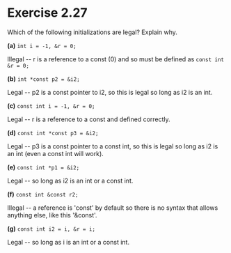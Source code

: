 Exercise 2.27
=============

Which of the following initializations are legal? Explain why.

**(a)** `int i = -1, &r = 0;`

Illegal -- r is a reference to a const (0) and so must be defined as `const int &r = 0;`

**(b)** `int *const p2 = &i2;`

Legal -- p2 is a const pointer to i2, so this is legal so long as i2 is an int.

**(c)** `const int i = -1, &r = 0;`

Legal -- r is a reference to a const and defined correctly.

**(d)** `const int *const p3 = &i2;`

Legal -- p3 is a const pointer to a const int, so this is legal so long as i2 is an int (even a const int will work).

**(e)** `const int *p1 = &i2;`

Legal -- so long as i2 is an int or a const int.

**(f)** `const int &const r2;`

Illegal -- a reference is 'const' by default so there is no syntax that allows anything else, like this '&const'.

**(g)** `const int i2 = i, &r = i;`

Legal -- so long as i is an int or a const int.

